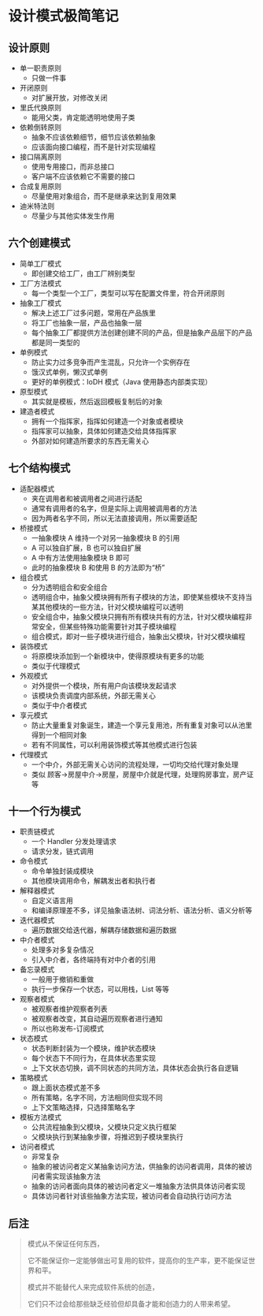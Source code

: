# 设计模式极简笔记

## 设计原则

- 单一职责原则
  - 只做一件事
- 开闭原则
  - 对扩展开放，对修改关闭
- 里氏代换原则
  - 能用父类，肯定能透明地使用子类
- 依赖倒转原则
  - 抽象不应该依赖细节，细节应该依赖抽象
  - 应该面向接口编程，而不是针对实现编程
- 接口隔离原则
  - 使用专用接口，而非总接口
  - 客户端不应该依赖它不需要的接口
- 合成复用原则
  - 尽量使用对象组合，而不是继承来达到复用效果
- 迪米特法则
  - 尽量少与其他实体发生作用

## 六个创建模式

- 简单工厂模式
  - 即创建交给工厂，由工厂辨别类型
- 工厂方法模式
  - 每一个类型一个工厂，类型可以写在配置文件里，符合开闭原则
- 抽象工厂模式
  - 解决上述工厂过多问题，常用在产品族里
  - 将工厂也抽象一层，产品也抽象一层
  - 每个抽象工厂都提供方法创建创建不同的产品，但是抽象产品层下的产品都是同一类型的
- 单例模式
  - 防止实力过多竞争而产生混乱，只允许一个实例存在
  - 饿汉式单例，懒汉式单例
  - 更好的单例模式：IoDH 模式（Java 使用静态内部类实现）
- 原型模式
  - 其实就是模板，然后返回模板复制后的对象
- 建造者模式
  - 拥有一个指挥家，指挥如何建造一个对象或者模块
  - 指挥家可以抽象，具体如何建造交给具体指挥家
  - 外部对如何建造所要求的东西无需关心

## 七个结构模式

- 适配器模式
  - 夹在调用者和被调用者之间进行适配
  - 通常有调用者的名字，但是实际上调用被调用者的方法
  - 因为两者名字不同，所以无法直接调用，所以需要适配
- 桥接模式
  - 一抽象模块 A 维持一个对另一抽象模块 B 的引用
  - A 可以独自扩展，B 也可以独自扩展
  - A 中有方法使用抽象模块 B 即可
  - 此时的抽象模块 B 和使用 B 的方法即为“桥”
- 组合模式
  - 分为透明组合和安全组合
  - 透明组合中，抽象父模块拥有所有子模块的方法，即使某些模块不支持当某其他模块的一些方法，针对父模块编程可以透明
  - 安全组合中，抽象父模块只拥有所有模块共有的方法，针对父模块编程非常安全，但某些特殊功能需要针对其子模块编程
  - 组合模式，即对一些子模块进行组合，抽象出父模块，针对父模块编程
- 装饰模式
  - 将原模块添加到一个新模块中，使得原模块有更多的功能
  - 类似于代理模式
- 外观模式
  - 对外提供一个模块，所有用户向该模块发起请求
  - 该模块负责调度内部系统，外部无需关心
  - 类似于中介者模式
- 享元模式
  - 防止大量重复对象诞生，建造一个享元复用池，所有重复对象可以从池里得到一个相同对象
  - 若有不同属性，可以利用装饰模式等其他模式进行包装
- 代理模式
  - 一个中介，外部无需关心访问的流程处理，一切均交给代理对象处理
  - 类似 顾客->房屋中介->房屋，房屋中介就是代理，处理购房事宜，房产证等

## 十一个行为模式

- 职责链模式
  - 一个 Handler 分发处理请求
  - 请求分发，链式调用
- 命令模式
  - 命令单独封装成模块
  - 其他模块调用命令，解耦发出者和执行者
- 解释器模式
  - 自定义语言用
  - 和编译原理差不多，详见抽象语法树、词法分析、语法分析、语义分析等
- 迭代器模式
  - 遍历数据交给迭代器，解耦存储数据和遍历数据
- 中介者模式
  - 处理多对多复杂情况
  - 引入中介者，各终端持有对中介者的引用
- 备忘录模式
  - 一般用于撤销和重做
  - 执行一步保存一个状态，可以用栈，List 等等
- 观察者模式
  - 被观察者维护观察者列表
  - 被观察者改变，其自动遍历观察者进行通知
  - 所以也称发布-订阅模式
- 状态模式
  - 状态判断封装为一个模块，维护状态模块
  - 每个状态下不同行为，在具体状态里实现
  - 上下文状态切换，调不同状态的共同方法，具体状态会执行各自逻辑
- 策略模式
  - 跟上面状态模式差不多
  - 所有策略，名字不同，方法相同但实现不同
  - 上下文策略选择，只选择策略名字
- 模板方法模式
  - 公共流程抽象到父模块，父模块只定义执行框架
  - 父模块执行到某抽象步骤，将推迟到子模块里执行
- 访问者模式
  - 非常复杂
  - 抽象的被访问者定义某抽象访问方法，供抽象的访问者调用，具体的被访问者需实现该抽象方法
  - 抽象的访问者面向具体的被访问者定义一堆抽象方法供具体访问者实现
  - 具体访问者针对该些抽象方法实现，被访问者会自动执行访问方法

## 后注

> 模式从不保证任何东西，
>
> 它不能保证你一定能够做出可复用的软件，提高你的生产率，更不能保证世界和平。
>
> 模式并不能替代人来完成软件系统的创造，
>
> 它们只不过会给那些缺乏经验但却具备才能和创造力的人带来希望。
>

